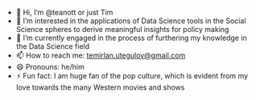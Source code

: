 - 👋 Hi, I’m @teanott or just Tim
- 👀 I’m interested in the applications of Data Science tools in the Social Science spheres to derive meaningful insights for policy making
- 🌱 I’m currently engaged in the process of furthering my knowledge in the Data Science field
- 📫 How to reach me: temirlan.utegulov@gmail.com
- 😄 Pronouns: he/him
- ⚡ Fun fact: I am huge fan of the pop culture, which is evident from my love towards the many Western movies and shows
